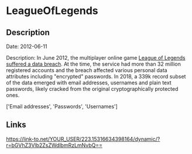# LeagueOfLegends

## Description

Date: 2012-06-11

Description:
In June 2012, the multiplayer online game <a href="https://www.cio.com/article/2395205/security0/european-league-of-legends-game-players-have-their-account-data-compromised.html" target="_blank" rel="noopener">League of Legends suffered a data breach</a>. At the time, the service had more than 32 million registered accounts and the breach affected various personal data attributes including &quot;encrypted&quot; passwords. In 2018, a 339k record subset of the data emerged with email addresses, usernames and plain text passwords, likely cracked from the original cryptographically protected ones.


['Email addresses', 'Passwords', 'Usernames']

## Links

https://link-to.net/YOUR_USER/223.15316634398164/dynamic/?r=bGVhZ3Vlb2ZsZWdlbmRzLmNvbQ==